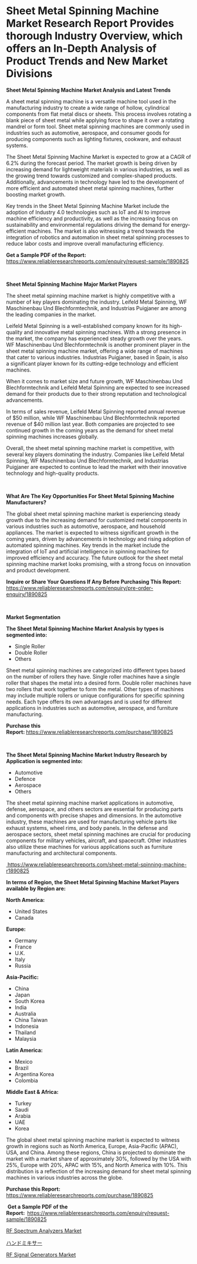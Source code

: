 <p><h1>Sheet Metal Spinning Machine Market Research Report Provides thorough Industry Overview, which offers an In-Depth Analysis of Product Trends and New Market Divisions</h1></p><p><strong>Sheet Metal Spinning Machine Market Analysis and Latest Trends</strong></p>
<p><p>A sheet metal spinning machine is a versatile machine tool used in the manufacturing industry to create a wide range of hollow, cylindrical components from flat metal discs or sheets. This process involves rotating a blank piece of sheet metal while applying force to shape it over a rotating mandrel or form tool. Sheet metal spinning machines are commonly used in industries such as automotive, aerospace, and consumer goods for producing components such as lighting fixtures, cookware, and exhaust systems.</p><p>The Sheet Metal Spinning Machine Market is expected to grow at a CAGR of 6.2% during the forecast period. The market growth is being driven by increasing demand for lightweight materials in various industries, as well as the growing trend towards customized and complex-shaped products. Additionally, advancements in technology have led to the development of more efficient and automated sheet metal spinning machines, further boosting market growth.</p><p>Key trends in the Sheet Metal Spinning Machine Market include the adoption of Industry 4.0 technologies such as IoT and AI to improve machine efficiency and productivity, as well as the increasing focus on sustainability and environmental regulations driving the demand for energy-efficient machines. The market is also witnessing a trend towards the integration of robotics and automation in sheet metal spinning processes to reduce labor costs and improve overall manufacturing efficiency.</p></p>
<p><strong>Get a Sample PDF of the Report:&nbsp;</strong> <a href="https://www.reliableresearchreports.com/enquiry/request-sample/1890825">https://www.reliableresearchreports.com/enquiry/request-sample/1890825</a></p>
<p>&nbsp;</p>
<p><strong>Sheet Metal Spinning Machine Major Market Players</strong></p>
<p><p>The sheet metal spinning machine market is highly competitive with a number of key players dominating the industry. Leifeld Metal Spinning, WF Maschinenbau Und Blechformtechnik, and Industrias Puigjaner are among the leading companies in the market. </p><p>Leifeld Metal Spinning is a well-established company known for its high-quality and innovative metal spinning machines. With a strong presence in the market, the company has experienced steady growth over the years. WF Maschinenbau Und Blechformtechnik is another prominent player in the sheet metal spinning machine market, offering a wide range of machines that cater to various industries. Industrias Puigjaner, based in Spain, is also a significant player known for its cutting-edge technology and efficient machines. </p><p>When it comes to market size and future growth, WF Maschinenbau Und Blechformtechnik and Leifeld Metal Spinning are expected to see increased demand for their products due to their strong reputation and technological advancements. </p><p>In terms of sales revenue, Leifeld Metal Spinning reported annual revenue of $50 million, while WF Maschinenbau Und Blechformtechnik reported revenue of $40 million last year. Both companies are projected to see continued growth in the coming years as the demand for sheet metal spinning machines increases globally. </p><p>Overall, the sheet metal spinning machine market is competitive, with several key players dominating the industry. Companies like Leifeld Metal Spinning, WF Maschinenbau Und Blechformtechnik, and Industrias Puigjaner are expected to continue to lead the market with their innovative technology and high-quality products.</p></p>
<p>&nbsp;</p>
<p><strong>What Are The Key Opportunities For Sheet Metal Spinning Machine Manufacturers?</strong></p>
<p><p>The global sheet metal spinning machine market is experiencing steady growth due to the increasing demand for customized metal components in various industries such as automotive, aerospace, and household appliances. The market is expected to witness significant growth in the coming years, driven by advancements in technology and rising adoption of automated spinning machines. Key trends in the market include the integration of IoT and artificial intelligence in spinning machines for improved efficiency and accuracy. The future outlook for the sheet metal spinning machine market looks promising, with a strong focus on innovation and product development.</p></p>
<p><strong>Inquire or Share Your Questions If Any Before Purchasing This Report:</strong> <a href="https://www.reliableresearchreports.com/enquiry/pre-order-enquiry/1890825">https://www.reliableresearchreports.com/enquiry/pre-order-enquiry/1890825</a></p>
<p>&nbsp;</p>
<p><strong>Market Segmentation</strong></p>
<p><strong>The Sheet Metal Spinning Machine Market Analysis by types is segmented into:</strong></p>
<p><ul><li>Single Roller</li><li>Double Roller</li><li>Others</li></ul></p>
<p><p>Sheet metal spinning machines are categorized into different types based on the number of rollers they have. Single roller machines have a single roller that shapes the metal into a desired form. Double roller machines have two rollers that work together to form the metal. Other types of machines may include multiple rollers or unique configurations for specific spinning needs. Each type offers its own advantages and is used for different applications in industries such as automotive, aerospace, and furniture manufacturing.</p></p>
<p><strong>Purchase this Report:&nbsp;</strong><a href="https://www.reliableresearchreports.com/purchase/1890825">https://www.reliableresearchreports.com/purchase/1890825</a></p>
<p>&nbsp;</p>
<p><strong>The Sheet Metal Spinning Machine Market Industry Research by Application is segmented into:</strong></p>
<p><ul><li>Automotive</li><li>Defence</li><li>Aerospace</li><li>Others</li></ul></p>
<p><p>The sheet metal spinning machine market applications in automotive, defense, aerospace, and others sectors are essential for producing parts and components with precise shapes and dimensions. In the automotive industry, these machines are used for manufacturing vehicle parts like exhaust systems, wheel rims, and body panels. In the defense and aerospace sectors, sheet metal spinning machines are crucial for producing components for military vehicles, aircraft, and spacecraft. Other industries also utilize these machines for various applications such as furniture manufacturing and architectural components.</p></p>
<p><a href="https://www.reliableresearchreports.com/sheet-metal-spinning-machine-r1890825">&nbsp;https://www.reliableresearchreports.com/sheet-metal-spinning-machine-r1890825</a></p>
<p><strong>In terms of Region, the Sheet Metal Spinning Machine Market Players available by Region are:</strong></p>
<p>
    <p> <strong> North America: </strong>
        <ul>
            <li>United States</li>
            <li>Canada</li>
        </ul>
        </p> 
    <p> <strong> Europe: </strong>
        <ul>
            <li>Germany</li>
            <li>France</li>
            <li>U.K.</li>
            <li>Italy</li>
            <li>Russia</li>
        </ul>
        </p> 
    <p> <strong> Asia-Pacific: </strong>
        <ul>
            <li>China</li>
            <li>Japan</li>
            <li>South Korea</li>
            <li>India</li>
            <li>Australia</li>
            <li>China Taiwan</li>
            <li>Indonesia</li>
            <li>Thailand</li>
            <li>Malaysia</li>
        </ul>
        </p> 
    <p> <strong> Latin America: </strong>
        <ul>
            <li>Mexico</li>
            <li>Brazil</li>
            <li>Argentina Korea</li>
            <li>Colombia</li>
        </ul>
        </p> 
    <p> <strong> Middle East & Africa: </strong>
        <ul>
            <li>Turkey</li>
            <li>Saudi</li>
            <li>Arabia</li>
            <li>UAE</li>
            <li>Korea</li>
        </ul>
    </p>
    </p>
<p><p>The global sheet metal spinning machine market is expected to witness growth in regions such as North America, Europe, Asia-Pacific (APAC), USA, and China. Among these regions, China is projected to dominate the market with a market share of approximately 30%, followed by the USA with 25%, Europe with 20%, APAC with 15%, and North America with 10%. This distribution is a reflection of the increasing demand for sheet metal spinning machines in various industries across the globe.</p></p>
<p><strong>Purchase this Report: </strong><a href="https://www.reliableresearchreports.com/purchase/1890825">https://www.reliableresearchreports.com/purchase/1890825</a></p>
<p>&nbsp;<strong>Get a Sample PDF of the Report:&nbsp;&nbsp;</strong><a href="https://www.reliableresearchreports.com/enquiry/request-sample/1890825">https://www.reliableresearchreports.com/enquiry/request-sample/1890825</a></p>
<p><strong></strong></p>
<p><p><a href="https://github.com/sifatuddin25/Market-Research-Report-List-1/blob/main/rf-spectrum-analyzers-market.md">RF Spectrum Analyzers Market</a></p><p><a href="https://github.com/LenoraKris2023/Market-Research-Report-List-1/blob/main/4010540160743.md">ハンドミキサー</a></p><p><a href="https://github.com/alexxisgm/Market-Research-Report-List-1/blob/main/rf-signal-generators-market.md">RF Signal Generators Market</a></p></p>